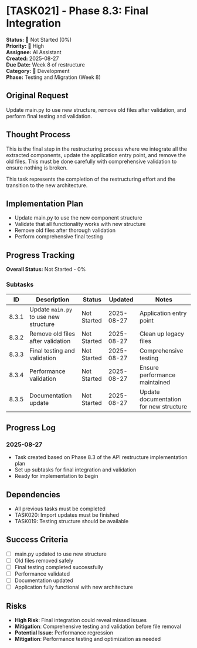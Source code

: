 # [TASK021] - Phase 8.3: Final Integration

**Status:** 🔴 Not Started (0%)  
**Priority:** 🔴 High  
**Assignee:** AI Assistant  
**Created:** 2025-08-27  
**Due Date:** Week 8 of restructure  
**Category:** 🔧 Development  
**Phase:** Testing and Migration (Week 8)

## Original Request
Update main.py to use new structure, remove old files after validation, and perform final testing and validation.

## Thought Process
This is the final step in the restructuring process where we integrate all the extracted components, update the application entry point, and remove the old files. This must be done carefully with comprehensive validation to ensure nothing is broken.

This task represents the completion of the restructuring effort and the transition to the new architecture.

## Implementation Plan
- Update main.py to use the new component structure
- Validate that all functionality works with new structure
- Remove old files after thorough validation
- Perform comprehensive final testing

## Progress Tracking

**Overall Status:** Not Started - 0%

### Subtasks
| ID | Description | Status | Updated | Notes |
|----|-------------|--------|---------|-------|
| 8.3.1 | Update `main.py` to use new structure | Not Started | 2025-08-27 | Application entry point |
| 8.3.2 | Remove old files after validation | Not Started | 2025-08-27 | Clean up legacy files |
| 8.3.3 | Final testing and validation | Not Started | 2025-08-27 | Comprehensive testing |
| 8.3.4 | Performance validation | Not Started | 2025-08-27 | Ensure performance maintained |
| 8.3.5 | Documentation update | Not Started | 2025-08-27 | Update documentation for new structure |

## Progress Log
### 2025-08-27
- Task created based on Phase 8.3 of the API restructure implementation plan
- Set up subtasks for final integration and validation
- Ready for implementation to begin

## Dependencies
- All previous tasks must be completed
- TASK020: Import updates must be finished
- TASK019: Testing structure should be available

## Success Criteria
- [ ] main.py updated to use new structure
- [ ] Old files removed safely
- [ ] Final testing completed successfully
- [ ] Performance validated
- [ ] Documentation updated
- [ ] Application fully functional with new architecture

## Risks
- **High Risk**: Final integration could reveal missed issues
- **Mitigation**: Comprehensive testing and validation before file removal
- **Potential Issue**: Performance regression
- **Mitigation**: Performance testing and optimization as needed
